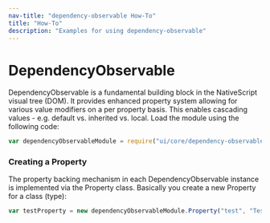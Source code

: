 ```yaml
---
nav-title: "dependency-observable How-To"
title: "How-To"
description: "Examples for using dependency-observable"
---
```

# DependencyObservable
DependencyObservable is a fundamental building block in the NativeScript visual tree (DOM).
It provides enhanced property system allowing for various value modifiers on a per property basis.
This enables cascading values - e.g. default vs. inherited vs. local.
Load the module using the following code:
``` JavaScript
var dependencyObservableModule = require("ui/core/dependency-observable");
```
### Creating a Property
The property backing mechanism in each DependencyObservable instance is implemented via the Property class.
Basically you create a new Property for a class (type):
``` JavaScript
var testProperty = new dependencyObservableModule.Property("test", "TestDO", new dependencyObservableModule.PropertyMetadata(false, dependencyObservableModule.PropertyMetadataOptions.None, onTestPropertyChanged));
```
